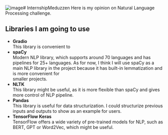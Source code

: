 ![image](https://github.com/OlexiyPost/InternshipMeduzzen/assets/110473438/2d54247e-3766-40fc-bb0d-47fa74443a27)# InternshipMeduzzen
Here is my opinion on Natural Language Processing challenge.
## Libraries I am going to use ##
- **Gradio**<br/>
  This library is convenient to 
- **spaCy**<br/>
  Modern NLP library, which supports around 70 languages and has pipelines for 25+ languages. As for now, I think I will use spaCy as a main NLP library in the project because it has built-in lemmatization and is more convenient for   
  smaller projects.
- **NLTK**<br/>
  This library might be useful, as it is more flexible than spaCy and gives more control of NLP pipeline.
- **Pandas**<br/>
  This library is useful for data structurization. I could structurize previous inputs and outputs to show as an example for users.
- **TensorFlow Keras**<br/>
  TensorFlow offers a wide variety of pre-trained models for NLP, such as BERT, GPT or Word2Vec, which might be useful.
